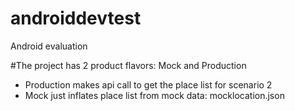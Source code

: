 # androiddevtest
Android evaluation

#The project has 2 product flavors: Mock and Production
* Production makes api call to get the place list for scenario 2
* Mock just inflates place list from mock data: mocklocation.json